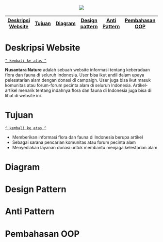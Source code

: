 <h1 align="center"><img src=#"></h1>

[Deskripsi Website](#deskripsi-website) | [Tujuan](#tujuan) | [Diagram](#diagram) | [Design pattern](#design-pattern) | [Anti Pattern](#anti-pattern) | [Pembahasan OOP](#pembahasan-oop) 
:---:|:---:|:---:|:---:|:---:|:---:

# Deskripsi Website
[`^ kembali ke atas ^`](#)

**Nusantara Nature** adalah sebuah website informasi tentang keberadaan flora dan fauna di seluruh Indonesia. User bisa ikut andil dalam upaya pelesatarian alam dengan donasi di campaign. User juga bisa ikut masuk komunitas atau forum-forum pecinta alam di seluruh Indonesia. Artikel-artikel menarik tentang indahnya flora dan fauna di Indonesia juga bisa di lihat di website ini. 

# Tujuan
[`^ kembali ke atas ^`](#)

- Memberikan informasi flora dan fauna di Indonesia berupa artikel
- Sebagai sarana pencarian komunitas atau forum pecinta alam
- Menyediakan layanan donasi untuk membantu menjaga kelestarian alam

# Diagram

# Design Pattern

# Anti Pattern

# Pembahasan OOP

